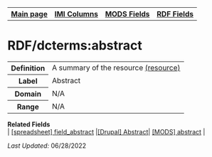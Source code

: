 <!DOCTYPE html>
<html>

<body>
<table style="width:100%">
  <tr>
    <th><a href="index.md">Main page</a></th>
	<th><a href="IMI.md">IMI Columns</a></th>
    <th><a href="MODS.md">MODS Fields</a></th>
    <th><a href="RDF.md">RDF Fields</a></th>
  </tr>
</table>

<h1>RDF/dcterms:abstract</h1>
<table>
<tr>
	<th>Definition</th>
	<td>A summary of the resource <a href="http://purl.org/dc/terms/abstract">(resource)</a></td>
</tr>
<tr>
	<th>Label</th>
	<td>Abstract</td>
</tr>
<tr>
	<th>Domain</th>
	<td>N/A</td>
</tr>
<tr>
	<th>Range</th>
	<td>N/A</td>
</tr>
</table>
<dl>
	<dt><b>Related Fields</b></dt>
		| <a href="field_abstract.md">[spreadsheet] field_abstract</a> 
		|<a href="DrupalFields.md">[Drupal] Abstract</a>|
		<a href="mods.abstract.md">[MODS] abstract</a> |
</dl>
<p><i>Last Updated: </i>06/28/2022</p>
</body>
</html>
